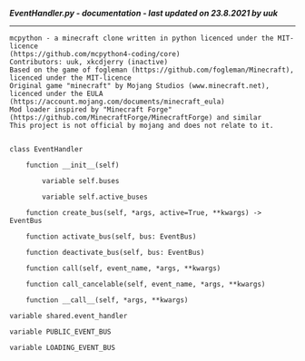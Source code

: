 ***EventHandler.py - documentation - last updated on 23.8.2021 by uuk***
___

    mcpython - a minecraft clone written in python licenced under the MIT-licence 
    (https://github.com/mcpython4-coding/core)
    Contributors: uuk, xkcdjerry (inactive)
    Based on the game of fogleman (https://github.com/fogleman/Minecraft), licenced under the MIT-licence
    Original game "minecraft" by Mojang Studios (www.minecraft.net), licenced under the EULA
    (https://account.mojang.com/documents/minecraft_eula)
    Mod loader inspired by "Minecraft Forge" (https://github.com/MinecraftForge/MinecraftForge) and similar
    This project is not official by mojang and does not relate to it.


    class EventHandler

        function __init__(self)

            variable self.buses

            variable self.active_buses

        function create_bus(self, *args, active=True, **kwargs) -> EventBus

        function activate_bus(self, bus: EventBus)

        function deactivate_bus(self, bus: EventBus)

        function call(self, event_name, *args, **kwargs)

        function call_cancelable(self, event_name, *args, **kwargs)

        function __call__(self, *args, **kwargs)

    variable shared.event_handler

    variable PUBLIC_EVENT_BUS

    variable LOADING_EVENT_BUS